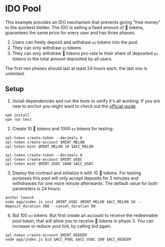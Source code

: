 # IDO Pool

This example provides an IDO mechanism that prevents giving "free money" to the quickest bidder. The IDO is selling a fixed amount of 🍉 tokens, guarantees the same price for every user and has three phases:

1. Users can freely deposit and withdraw 💵 tokens into the pool.
2. They can only withdraw 💵 tokens.
3. They can only withdraw 🍉 tokens pro-rata to their share of deposited 💵 tokens to the total amount deposited by all users.

The first two phases should last at least 24 hours each, the last one is unlimited.

## Setup

1. Install dependencies and run the tests to verify it's all working. If
   you are new to anchor you might want to check out the [official guide](https://project-serum.github.io/anchor/getting-started/installation.html).


```
npm install
npm run test
```

2. Create 10 🍉 tokens and 1000 💵 tokens for testing:

```
spl-token create-token --decimals 6
spl-token create-account $MINT_MELON
spl-token mint $MINT_MELON 10 $ACC_MELON

spl-token create-token --decimals 6
spl-token create-account $MINT_USDC
spl-token mint $MINT_USDC 1000 $ACC_USDC
```

3. Deploy the contract and initialize it with 10 🍉 tokens. For testing purposes this pool will only accept deposits for 5 minutes and withdrawals for one more minute afterwards. The default value for both parameters is 24 hours:

```
anchor launch
node app/index.js init $MINT_USDC $MINT_MELON $ACC_MELON 10 --deposit_duration 300 --cancel_duration 60
```

4. Bid 100 💵 tokens. But first create an account to receive the redeemable pool token, that will allow you to receive 🍉 tokens in phase 3. You can increase or reduce your bid, by calling bid again.

```
spl-token create-account $MINT_REDEEM
node app/index.js bid $ACC_POOL $ACC_USDC 100 $ACC_REDEEM
```

